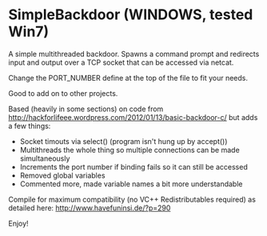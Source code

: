 SimpleBackdoor (WINDOWS, tested Win7)
=====================================

A simple multithreaded backdoor. Spawns a command prompt and redirects input and output over a TCP socket that can be accessed via netcat.

Change the PORT_NUMBER define at the top of the file to fit your needs.

Good to add on to other projects. 

Based (heavily in some sections) on code from http://hackforlifeee.wordpress.com/2012/01/13/basic-backdoor-c/ but adds a few things:
- Socket timouts via select() (program isn't hung up by accept())
- Multithreads the whole thing so multiple connections can be made simultaneously
- Increments the port number if binding fails so it can still be accessed
- Removed global variables
- Commented more, made variable names a bit more understandable

Compile for maximum compatibility (no VC++ Redistributables required) as detailed here: http://www.havefuninsi.de/?p=290

Enjoy!
